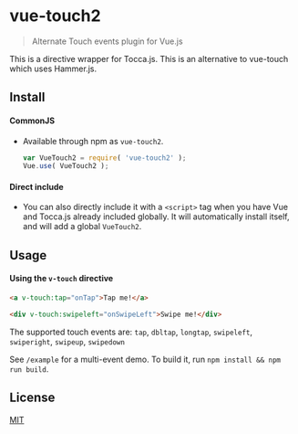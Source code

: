 # vue-touch2

> Alternate Touch events plugin for Vue.js

This is a directive wrapper for Tocca.js. This is an alternative to vue-touch which uses Hammer.js.

## Install

#### CommonJS

- Available through npm as `vue-touch2`.

  ``` js
  var VueTouch2 = require( 'vue-touch2' );
  Vue.use( VueTouch2 );
  ```

#### Direct include

- You can also directly include it with a `<script>` tag when you have Vue and Tocca.js already included globally. It will automatically install itself, and will add a global `VueTouch2`.

## Usage

#### Using the `v-touch` directive

``` html
<a v-touch:tap="onTap">Tap me!</a>

<div v-touch:swipeleft="onSwipeLeft">Swipe me!</div>
```

The supported touch events are: `tap`, `dbltap`, `longtap`, `swipeleft`, `swiperight`, `swipeup`, `swipedown`

See `/example` for a multi-event demo. To build it, run `npm install && npm run build`.

## License

[MIT](http://opensource.org/licenses/MIT)
